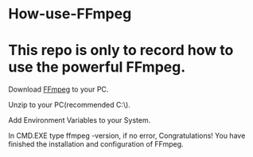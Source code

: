 # How-use-FFmpeg

# This repo is only to record how to use the powerful FFmpeg.

Download [FFmpeg](https://ffmpeg.org/download.html) to your PC.

Unzip to your PC(recommended C:\\).

Add Environment Variables to your System.

In CMD.EXE type ffmpeg -version, if no error, Congratulations! You have finished the installation and configuration of FFmpeg.
